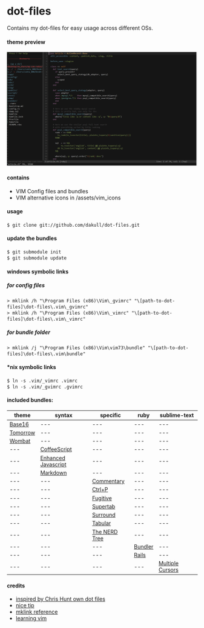 # dot-files

Contains my dot-files for easy usage across different OSs.

#### theme preview

![Theme Preview](assets/preview.gif?raw=true)

#### contains

- VIM Config files and bundles
- VIM alternative icons in /assets/vim_icons
 
#### usage

    $ git clone git://github.com/dakull/dot-files.git

#### update the bundles

    $ git submodule init
    $ git submodule update
    
#### windows symbolic links
        
##### for config files    

    > mklink /h "\Program Files (x86)\Vim\_gvimrc" "\[path-to-dot-files]\dot-files\.vim\_gvimrc"
    > mklink /h "\Program Files (x86)\Vim\_vimrc" "\[path-to-dot-files]\dot-files\.vim\_vimrc"

##### for bundle folder

    > mklink /j "\Program Files (x86)\Vim\vim73\bundle" "\[path-to-dot-files]\dot-files\.vim\bundle" 
    
#### *nix symbolic links    

    $ ln -s .vim/_vimrc .vimrc
    $ ln -s .vim/_gvimrc .gvimrc

#### included bundles:

theme | syntax | specific | ruby | sublime-text
--- | --- | --- | --- | ---
[Base16](https://github.com/chriskempson/base16-vim) | --- | --- | --- | ---
[Tomorrow](https://github.com/chriskempson/vim-tomorrow-theme) | --- | --- | --- | --- 
[Wombat](https://github.com/cschlueter/vim-wombat) | --- | --- | --- | --- 
--- | [CoffeeScript](https://github.com/kchmck/vim-coffee-script) | --- | --- | --- | --- 
--- | [Enhanced Javascript](https://github.com/jelera/vim-javascript-syntax) | --- | --- | --- | --- 
--- | [Markdown](https://github.com/tpope/vim-markdown) | --- | --- | --- | --- 
--- | --- | [Commentary](https://github.com/tpope/vim-commentary) | --- | --- 
--- | --- | [Ctrl+P](https://github.com/kien/ctrlp.vim) | --- | --- 
--- | --- | [Fugitive](https://github.com/tpope/vim-fugitive) | --- | --- 
--- | --- | [Supertab](https://github.com/ervandew/supertab) | --- | --- 
--- | --- | [Surround](https://github.com/tpope/vim-surround) | --- | --- 
--- | --- | [Tabular](https://github.com/godlygeek/tabular) | --- | --- 
--- | --- | [The NERD Tree](https://github.com/scrooloose/nerdtree) | --- | --- 
--- | --- |  --- | [Bundler](https://github.com/tpope/vim-bundler) | --- 
--- | --- |  --- | [Rails](https://github.com/tpope/vim-rails) | --- 
--- | --- |  --- |  --- | [Multiple Cursors](https://github.com/terryma/vim-multiple-cursors)
    
#### credits

- [inspired by Chris Hunt own dot files](https://github.com/chrishunt/dot-files#installation)
- [nice tip](http://pagesofinterest.net/blog/2013/05/switching-to-vim-1-start-at-the-beginning/)
- [mklink reference](http://technet.microsoft.com/en-us/library/cc753194%28v=ws.10%29.aspx)
- [learning vim](https://gist.github.com/dakull/5554601)
